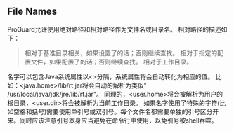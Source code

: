 ## File Names
ProGuard允许使用绝对路径和相对路径作为文件名或目录名。
相对路径的描述如下：
> 相对于基准目录相关，如果设置了的话；否则继续查找。
> 相对于指定的配置文件，如果配置了的话；否则继续查找。
> 相对于工作目录。

名字可以包含Java系统属性以&lt;>分隔，系统属性将会自动转化为相应的值。
比如：&lt;java.home>/lib/rt.jar将会自动的解析为类似" /usr/local/java/jdk/jre/lib/rt.jar"。
同理的，&lt;user.home>将会被解析为用户的根目录，&lt;user.dir>将会被解析为当前工作目录。
如果名字使用了特殊的字符(比如空格和括号)需要使用单引号或双引号。每个文件名都需要单独的引号区分开来。同时应该注意引号本身应当避免在命令行中使用，以免引号被shell吞噬。










































